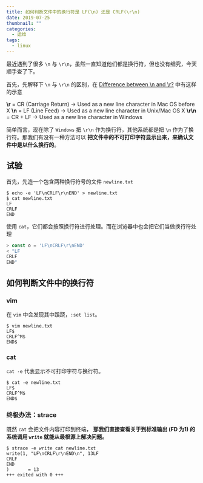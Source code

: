 ```yaml
---
title: 如何判断文件中的换行符是 LF(\n) 还是 CRLF(\r\n)
date: 2019-07-25
thumbnail: ""
categories:
  - 运维
tags:
  - linux
---
```


最近遇到了很多 `\n` 与 `\r\n`，虽然一直知道他们都是换行符，但也没有细究，今天顺手查了下。

首先，先解释下 `\n` 与 `\r\n` 的区别，在 [Difference between \n and \r?](https://stackoverflow.com/questions/15433188/r-n-r-and-n-what-is-the-difference-between-them) 中有这样的示意

**\r** = CR (Carriage Return) → Used as a new line character in Mac OS before X
**\n** = LF (Line Feed) → Used as a new line character in Unix/Mac OS X
**\r\n** = CR + LF → Used as a new line character in Windows

简单而言，现在除了 `Windows` 把 `\r\n` 作为换行符，其他系统都是把 `\n` 作为了换行符。那我们有没有一种方法可以 **把文件中的不可打印字符显示出来，来确认文件中是以什么换行的**。

<!--more-->

## 试验

首先，先造一个包含两种换行符号的文件 `newline.txt`

```shell
$ echo -e 'LF\nCRLF\r\nEND' > newline.txt
$ cat newline.txt
LF
CRLF
END
```

使用 `cat`，它们都会按照换行符进行处理。而在浏览器中也会把它们当做换行符处理

```javascript
> const o = 'LF\nCRLF\r\nEND'
< "LF
CRLF
END"
```

## 如何判断文件中的换行符

### vim

在 `vim` 中会发现其中蹊跷，`:set list`。

```shell
$ vim newline.txt
LF$
CRLF^M$
END$
```

### cat

`cat -e` 代表显示不可打印字符与换行符。

```shell
$ cat -e newline.txt
LF$
CRLF^M$
END$
```

### 终极办法：strace

既然 `cat` 会把文件内容打印到终端， **那我们直接查看关于到标准输出 (FD 为1) 的系统调用 `write` 就能从最根源上解决问题。**

```shell
$ strace -e write cat newline.txt
write(1, "LF\nCRLF\r\nEND\n", 13LF
CRLF
END
)       = 13
+++ exited with 0 +++
```
